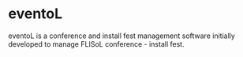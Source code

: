 eventoL
=======

eventoL is a conference and install fest management software initially developed to manage FLISoL conference - install fest.

